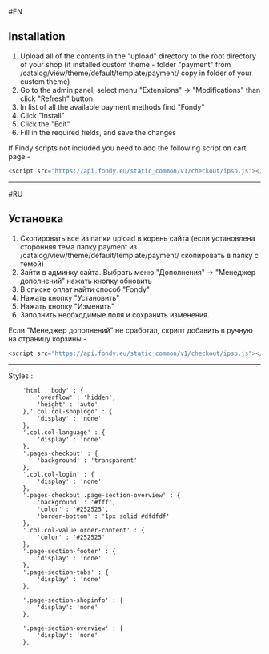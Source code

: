 #EN

Installation
-------------
1. Upload all of the contents in the "upload" directory to the root directory of your shop (if installed custom theme - folder "payment" from /catalog/view/theme/default/template/payment/ copy in folder of your custom theme)
2. Go to the admin panel, select menu "Extensions" -> "Modifications" than click "Refresh" button
3. In list of all the available payment methods find "Fondy"
4. Click "Install"
5. Click the "Edit"
6. Fill in the required fields, and save the changes

If Findy scripts not included you need to add the following script on cart page -

```javascript
<script src="https://api.fondy.eu/static_common/v1/checkout/ipsp.js"></script>
```

-------------

#RU

Установка
-------------
1. Скопировать все из папки upload в корень сайта (если установлена сторонняя тема папку payment из /catalog/view/theme/default/template/payment/ скопировать в папку с темой)
2. Зайти в админку сайта. Выбрать меню "Дополнения" -> "Менеджер дополнений" нажать кнопку обновить
3. В списке оплат найти способ "Fondy"
4. Нажать кнопку "Установить"
5. Нажать кнопку "Изменить"
6. Заполнить необходимые поля и сохранить изменения.

Если "Менеджер дополнений" не сработал, скрипт добавить в ручную на страницу корзины -

```javascript
<script src="https://api.fondy.eu/static_common/v1/checkout/ipsp.js"></script>
```

-------------

Styles :


		'html , body' : {
			'overflow' : 'hidden',
			'height' : 'auto'
		},'.col.col-shoplogo' : {
			'display' : 'none'
		},
		'.col.col-language' : {
			'display' : 'none'
		},
		'.pages-checkout' : {
			'background' : 'transparent'
		},
		'.col.col-login' : {
			'display' : 'none'
		},
		'.pages-checkout .page-section-overview' : {
			'background' : '#fff',
			'color' : '#252525',
			'border-bottom' : '1px solid #dfdfdf'
		},
		'.col.col-value.order-content' : {
			'color' : '#252525'
		},
		'.page-section-footer' : {
			'display' : 'none'
		},
		'.page-section-tabs' : {
			'display' : 'none'
		},

		'.page-section-shopinfo' : {
			'display': 'none'
		},
		
		'.page-section-overview' : {
			'display': 'none'
		},